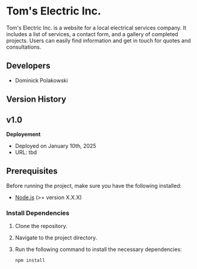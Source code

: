 # Tom's Electric Inc. 

Tom's Electric Inc. is a website for a local electrical services company. It includes a list of services, a contact form, and a gallery of completed projects. Users can easily find information and get in touch for quotes and consultations. 

## Developers 

- Dominick Polakowski 

## Version History 

## **v1.0** 

**Deployement** 

- Deployed on January 10th, 2025 
- URL: tbd 

## Prerequisites

Before running the project, make sure you have the following installed:

- [Node.js](https://nodejs.org/) (>= version X.X.X)

### Install Dependencies

1. Clone the repository.
2. Navigate to the project directory.
3. Run the following command to install the necessary dependencies:

   ```bash
   npm install
